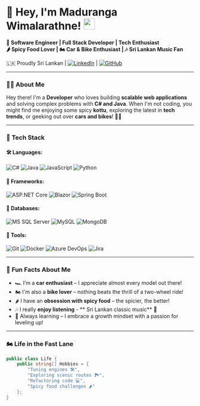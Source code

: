 #  👋 Hey, I'm Maduranga Wimalarathne! <img src="https://em-content.zobj.net/thumbs/120/twitter/348/flag-sri-lanka_1f1f1-1f1f0.png" width="30px">

**🚀 Software Engineer | Full Stack Developer | Tech Enthusiast**  
**🌶️ Spicy Food Lover | 🏍️ Car & Bike Enthusiast | 🎶 Sri Lankan Music Fan**  

🇱🇰 Proudly Sri Lankan | [![LinkedIn](https://img.shields.io/badge/LinkedIn-Connect%20Professionally-blue?style=flat&logo=linkedin)](https://linkedin.com/in/maduranga-wimalarathne) | [![GitHub](https://img.shields.io/badge/GitHub-Follow%20My%20Code-black?style=flat&logo=github)](https://github.com/MadurangaNamal)  

---

### 👨‍💻 **About Me**
Hey there! I'm a **Developer** who loves building **scalable web applications** and solving complex problems with **C# and Java**. When I'm not coding, you might find me enjoying some spicy **kottu**, exploring the latest in **tech trends**, or geeking out over **cars and bikes**! 🚗🔥

---

### 🔧 **Tech Stack**
#### 🛠️ **Languages:**
![C#](https://img.shields.io/badge/-C%23-239120?logo=c-sharp&logoColor=white) 
![Java](https://img.shields.io/badge/-Java-007396?logo=java&logoColor=white)
![JavaScript](https://img.shields.io/badge/-JavaScript-F7DF1E?logo=javascript&logoColor=black)
![Python](https://img.shields.io/badge/-Python-3776AB?logo=python&logoColor=white)

#### 🚀 **Frameworks:**
![ASP.NET Core](https://img.shields.io/badge/-ASP.NET%20Core-512BD4?logo=dotnet&logoColor=white)
![Blazor](https://img.shields.io/badge/-Blazor-512BD4?logo=blazor&logoColor=white)
![Spring Boot](https://img.shields.io/badge/-Spring%20Boot-6DB33F?logo=spring&logoColor=white)

#### 💾 **Databases:**
![MS SQL Server](https://img.shields.io/badge/-MS%20SQL%20Server-CC2927?logo=microsoft-sql-server&logoColor=white)
![MySQL](https://img.shields.io/badge/-MySQL-4479A1?logo=mysql&logoColor=white)
![MongoDB](https://img.shields.io/badge/-MongoDB-47A248?logo=mongodb&logoColor=white)

#### 🔧 **Tools:**
![Git](https://img.shields.io/badge/-Git-F05032?logo=git&logoColor=white)
![Docker](https://img.shields.io/badge/-Docker-2496ED?logo=docker&logoColor=white)
![Azure DevOps](https://img.shields.io/badge/-Azure%20DevOps-0089D6?logo=azure-devops&logoColor=white)
![Jira](https://img.shields.io/badge/-Jira-0052CC?logo=jira&logoColor=white)

---

### 🎯 **Fun Facts About Me**
- 🏎️ I’m a **car enthusiast** – I appreciate almost every model out there!  
- 🏍️ I'm also a **bike lover** – nothing beats the thrill of a two-wheel ride!  
- 🌶️ I have an **obsession with spicy food** – the spicier, the better!  
- 🎶 I really **enjoy listening** - ** Sri Lankan classic music** 🎵  
- 📖 Always learning – I embrace a growth mindset with a passion for leveling up!  

---

### 🏍 **Life in the Fast Lane**
```csharp
public class Life {
    public string[] Hobbies = {
        "Tuning engines 🛠️",
        "Exploring scenic routes 🏞️",
        "Refactoring code 💻",
        "Spicy food challenges 🌶️"
    };
}
